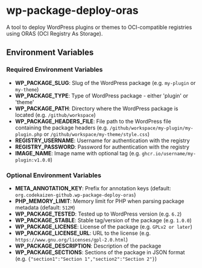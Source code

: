 # wp-package-deploy-oras

A tool to deploy WordPress plugins or themes to OCI-compatible registries using ORAS (OCI Registry As Storage).

## Environment Variables

### Required Environment Variables

- **WP_PACKAGE_SLUG**: Slug of the WordPress package (e.g. `my-plugin` or `my-theme`)
- **WP_PACKAGE_TYPE**: Type of WordPress package - either 'plugin' or 'theme'
- **WP_PACKAGE_PATH**: Directory where the WordPress package is located (e.g. `/github/workspace`)
- **WP_PACKAGE_HEADERS_FILE**: File path to the WordPress file containing the package headers (e.g. `/github/workspace/my-plugin/my-plugin.php` or `/github/workspace/my-theme/style.css`)
- **REGISTRY_USERNAME**: Username for authentication with the registry
- **REGISTRY_PASSWORD**: Password for authentication with the registry
- **IMAGE_NAME**: Image name with optional tag (e.g. `ghcr.io/username/my-plugin:v1.0.0`)


### Optional Environment Variables

- **META_ANNOTATION_KEY**: Prefix for annotation keys (default: `org.codekaizen-github.wp-package-deploy-oras`)
- **PHP_MEMORY_LIMIT**: Memory limit for PHP when parsing package metadata (default: `512M`)
- **WP_PACKAGE_TESTED**: Tested up to WordPress version (e.g. `6.2`)
- **WP_PACKAGE_STABLE**: Stable tag/version of the package (e.g. `1.0.0`)
- **WP_PACKAGE_LICENSE**: License of the package (e.g. `GPLv2 or later`)
- **WP_PACKAGE_LICENSE_URL**: URL to the license (e.g. `https://www.gnu.org/licenses/gpl-2.0.html`)
- **WP_PACKAGE_DESCRIPTION**: Description of the package
- **WP_PACKAGE_SECTIONS**: Sections of the package in JSON format (e.g. `{"section1":"Section 1","section2":"Section 2"}`)
